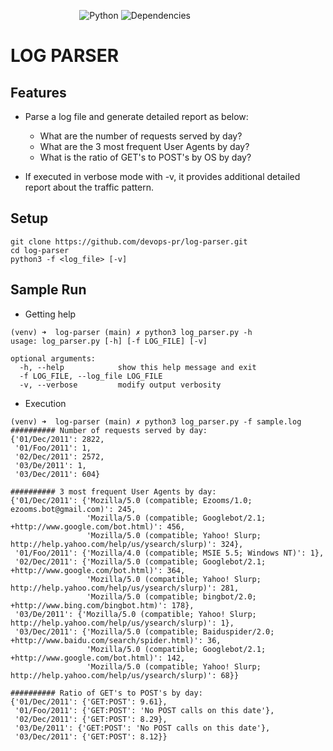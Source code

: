 &nbsp;&nbsp;&nbsp;&nbsp;&nbsp;&nbsp;&nbsp;&nbsp;&nbsp;&nbsp;&nbsp;&nbsp;&nbsp;
&nbsp;&nbsp;&nbsp;&nbsp;&nbsp;&nbsp;&nbsp;&nbsp;&nbsp;&nbsp;&nbsp;&nbsp;&nbsp;
![Python](https://img.shields.io/badge/python-v3.6-blue.svg)
![Dependencies](https://img.shields.io/badge/dependencies-up%20to%20date-brightgreen.svg)

# LOG PARSER

## Features
- Parse a log file and generate detailed report as below:

    - What are the number of requests served by day?
    - What are the 3 most frequent User Agents by day?
    - What is the ratio of GET's to POST's by OS by day?
   
- If executed in verbose mode with -v, it provides additional detailed report about the traffic pattern.

## Setup
``` 
git clone https://github.com/devops-pr/log-parser.git
cd log-parser
python3 -f <log_file> [-v]
```

## Sample Run

- Getting help
```
(venv) ➜  log-parser (main) ✗ python3 log_parser.py -h              
usage: log_parser.py [-h] [-f LOG_FILE] [-v]

optional arguments:
  -h, --help            show this help message and exit
  -f LOG_FILE, --log_file LOG_FILE
  -v, --verbose         modify output verbosity
```
- Execution
```
(venv) ➜  log-parser (main) ✗ python3 log_parser.py -f sample.log   
########## Number of requests served by day:
{'01/Dec/2011': 2822,
 '01/Foo/2011': 1,
 '02/Dec/2011': 2572,
 '03/De/2011': 1,
 '03/Dec/2011': 604}

########## 3 most frequent User Agents by day:
{'01/Dec/2011': {'Mozilla/5.0 (compatible; Ezooms/1.0; ezooms.bot@gmail.com)': 245,
                 'Mozilla/5.0 (compatible; Googlebot/2.1; +http://www.google.com/bot.html)': 456,
                 'Mozilla/5.0 (compatible; Yahoo! Slurp; http://help.yahoo.com/help/us/ysearch/slurp)': 324},
 '01/Foo/2011': {'Mozilla/4.0 (compatible; MSIE 5.5; Windows NT)': 1},
 '02/Dec/2011': {'Mozilla/5.0 (compatible; Googlebot/2.1; +http://www.google.com/bot.html)': 364,
                 'Mozilla/5.0 (compatible; Yahoo! Slurp; http://help.yahoo.com/help/us/ysearch/slurp)': 281,
                 'Mozilla/5.0 (compatible; bingbot/2.0; +http://www.bing.com/bingbot.htm)': 178},
 '03/De/2011': {'Mozilla/5.0 (compatible; Yahoo! Slurp; http://help.yahoo.com/help/us/ysearch/slurp)': 1},
 '03/Dec/2011': {'Mozilla/5.0 (compatible; Baiduspider/2.0; +http://www.baidu.com/search/spider.html)': 36,
                 'Mozilla/5.0 (compatible; Googlebot/2.1; +http://www.google.com/bot.html)': 142,
                 'Mozilla/5.0 (compatible; Yahoo! Slurp; http://help.yahoo.com/help/us/ysearch/slurp)': 68}}

########## Ratio of GET's to POST's by day:
{'01/Dec/2011': {'GET:POST': 9.61},
 '01/Foo/2011': {'GET:POST': 'No POST calls on this date'},
 '02/Dec/2011': {'GET:POST': 8.29},
 '03/De/2011': {'GET:POST': 'No POST calls on this date'},
 '03/Dec/2011': {'GET:POST': 8.12}}

```